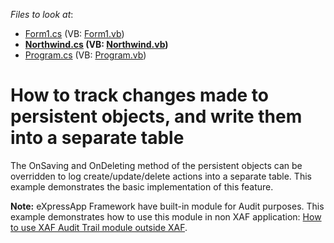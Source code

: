 <!-- default file list -->
*Files to look at*:

* [Form1.cs](./CS/Q149895/Form1.cs) (VB: [Form1.vb](./VB/Q149895/Form1.vb))
* **[Northwind.cs](./CS/Q149895/Northwind.cs) (VB: [Northwind.vb](./VB/Q149895/Northwind.vb))**
* [Program.cs](./CS/Q149895/Program.cs) (VB: [Program.vb](./VB/Q149895/Program.vb))
<!-- default file list end -->
# How to track changes made to persistent objects, and write them into a separate table


<p>The OnSaving and OnDeleting method of the persistent objects can be overridden to log create/update/delete actions into a separate table. This example demonstrates the basic implementation of this feature.</p><p><strong>Note:</strong> eXpressApp Framework have built-in module for Audit purposes. This example demonstrates how to use this module in non XAF application: <a href="https://www.devexpress.com/Support/Center/p/E2274">How to use XAF Audit Trail module outside XAF</a>.</p>

<br/>


